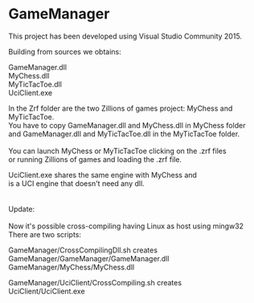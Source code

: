 # GameManager

This project has been developed using Visual Studio Community 2015.

Building from sources we obtains:

GameManager.dll <br />
MyChess.dll <br />
MyTicTacToe.dll <br />
UciClient.exe <br />

In the Zrf folder are the two Zillions of games project: MyChess and MyTicTacToe. <br />
You have to copy GameManager.dll and MyChess.dll in MyChess folder <br />
and GameManager.dll and MyTicTacToe.dll in the MyTicTacToe folder. <br />
<br />
You can launch MyChess or MyTicTacToe clicking on the .zrf files <br />
or running Zillions of games and loading the .zrf file. <br />

UciClient.exe shares the same engine with MyChess and <br />
is a UCI engine that doesn't need any dll. <br />
<br />
<br />
Update: <br />
<br />
Now it's possible cross-compiling having Linux as host using mingw32 <br />
There are two scripts: <br />

GameManager/CrossCompilingDll.sh creates <br />
GameManager/GameManager/GameManager.dll <br />
GameManager/MyChess/MyChess.dll <br />

GameManager/UciClient/CrossCompiling.sh creates <br />
UciClient/UciClient.exe <br />



